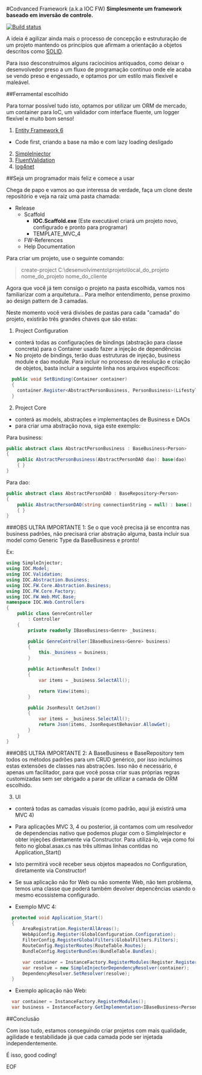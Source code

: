 #Codvanced Framework (a.k.a IOC FW)
**Simplesmente um framework baseado em inversão de controle.**

[![Build status](https://ci.appveyor.com/api/projects/status/iqjvne75w71566a2/branch/develop?svg=true)](https://ci.appveyor.com/project/codvanced/framework/branch/develop)

A ideia é agilizar ainda mais o processo de concepção e estruturação de um projeto mantendo os princípíos que afirmam a orientação a objetos descritos como [SOLID](http://en.wikipedia.org/wiki/SOLID_%28object-oriented_design%29).

Para isso desconstruímos alguns raciocínios antiquados, como deixar o desenvolvedor preso a um fluxo de programação contínuo onde ele acaba se vendo preso e engessado, e optamos por um estilo mais flexível e maleável.

##Ferramental escolhido

Para tornar possível tudo isto, optamos por utilizar um ORM de mercado, um container para IoC, um validador com interface fluente, um logger flexível e muito bom senso!

1.  [Entity Framework 6](https://www.nuget.org/packages/EntityFramework)
  * Code first, criando a base na mão e com lazy loading desligado
2.  [SimpleInjector](https://www.nuget.org/packages/SimpleInjector/)
3.  [FluentValidation](https://www.nuget.org/packages/FluentValidation/)
4.  [log4net](https://www.nuget.org/packages/log4net/)


##Seja um programador mais feliz e comece a usar

Chega de papo e vamos ao que interessa de verdade, faça um clone deste repositório e veja na raiz uma pasta chamada: 
* Release
  * Scaffold
    * **IOC.Scaffold.exe** (Este executável criará um projeto novo, configurado e pronto para programar)
    * TEMPLATE_MVC_4
  * FW-References
  * Help Documentation

Para criar um projeto, use o seguinte comando:

>create-project C:\desenvolvimento\projeto\local_do_projeto nome_do_projeto nome_do_cliente 


Agora que você já tem consigo o projeto na pasta escolhida, vamos nos familiarizar com a arquitetura...
Para melhor entendimento, pense proximo ao design pattern de 3 camadas.

Neste momento você verá divisões de pastas para cada "camada" do projeto, existirão três grandes chaves que são estas:

1.  Project Configuration
  * conterá todas as configurações de bindings (abstração para classe concreta) para o Container usado fazer a injeção de dependências
  * No projeto de bindings, terão duas estruturas de injeção, business module e dao module. Para incluir no processo de resolução e criação de objetos, basta incluir a seguinte linha nos arquivos especificos:

  ```cs
    public void SetBinding(Container container)
    {
      container.Register<AbstractPersonBusiness, PersonBusiness>(Lifestyle.Singleton);
    }
  ```
2.  Project Core
  * conterá as models, abstrações e implementações de Business e DAOs 
  * para criar uma abstração nova, siga este exemplo:
  
  Para business:
  ```cs
  public abstract class AbstractPersonBusiness : BaseBusiness<Person>
  {
      public AbstractPersonBusiness(AbstractPersonDAO dao): base(dao)
      { }
  }
  ```
  
  Para dao:
  ```cs
  public abstract class AbstractPersonDAO : BaseRepository<Person>
  {
      public AbstractPersonDAO(string connectionString = null) : base()
      { }
  }
  ```
  
  ###OBS ULTRA IMPORTANTE 1:
  Se o que você precisa já se encontra nas business padrões, não precisará criar abstração alguma, basta incluir sua model como Generic Type da BaseBusiness e pronto!
  
  Ex:
  ```cs
  using SimpleInjector;
  using IOC.Model;
  using IOC.Validation;
  using IOC.Abstraction.Business;
  using IOC.FW.Core.Abstraction.Business;
  using IOC.FW.Core.Factory;
  using IOC.FW.Web.MVC.Base;
  namespace IOC.Web.Controllers
  {
      public class GenreController
          : Controller
      {
          private readonly IBaseBusiness<Genre> _business;
  
          public GenreController(IBaseBusiness<Genre> business)
          {
              this._business = business;
          }
  
          public ActionResult Index()
          {
              var items = _business.SelectAll();
  
              return View(items);
          }
  
          public JsonResult GetJson()
          {
              var items = _business.SelectAll();
              return Json(items, JsonRequestBehavior.AllowGet);
          }
      }
  }
```
  
  ###OBS ULTRA IMPORTANTE 2:
  A BaseBusiness e BaseRepository tem todos os métodos padrões para um CRUD genérico, por isso incluímos estas extensões de classes nas abstrações. Isso não é necessário, é apenas um facilitador, para que você possa criar suas próprias regras customizadas sem ser obrigado a parar de utilizar a camada de ORM escolhido.
  
  
3.  UI
  * conterá todas as camadas visuais (como padrão, aqui já existirá uma MVC 4)
  * Para aplicações MVC 3, 4 ou posterior, já contamos com um resolvedor de dependencias nativo que podemos plugar com o SimpleInjector e obter injeções diretamente via Constructor. Para utilizá-lo, veja como foi feito no global.asax.cs nas três ultimas linhas contidas no Application_Start()
  * Isto permitirá você receber seus objetos mapeados no Configuration, diretamente via Constructor!
  * Se sua aplicação não for Web ou não somente Web, não tem problema, temos uma classe que poderá também devolver depencências usando o mesmo ecossistema configurado.
  
* Exemplo MVC 4:
```cs
  protected void Application_Start()
  {
      AreaRegistration.RegisterAllAreas();
      WebApiConfig.Register(GlobalConfiguration.Configuration);
      FilterConfig.RegisterGlobalFilters(GlobalFilters.Filters);
      RouteConfig.RegisterRoutes(RouteTable.Routes);
      BundleConfig.RegisterBundles(BundleTable.Bundles);

      var container = InstanceFactory.RegisterModules(Register.RegisterWebApi);
      var resolve = new SimpleInjectorDependencyResolver(container);
      DependencyResolver.SetResolver(resolve);
  }
```
* Exemplo aplicação não Web:
```cs
  var container = InstanceFactory.RegisterModules();
  var business = InstanceFactory.GetImplementation<IBaseBusiness<Person>>();  
```
  
##Conclusão

Com isso tudo, estamos conseguindo criar projetos com mais qualidade, agilidade e testabilidade já que cada camada pode ser injetada independentemente.

É isso, good coding!

EOF

